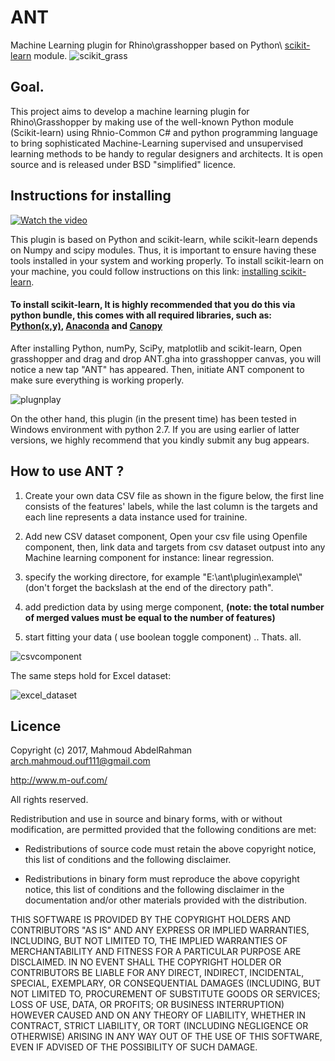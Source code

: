 # ANT
Machine Learning plugin for Rhino\grasshopper based on Python\ [scikit-learn](http://scikit-learn.org/) module.
![scikit_grass](https://cloud.githubusercontent.com/assets/6969514/26666295/73118c52-469f-11e7-9c9b-b2f44c41ab3a.png)

## Goal.
This project aims to develop a machine learning plugin for Rhino\Grasshopper by making use of the well-known Python module (Scikit-learn) using Rhnio-Common C# and python programming language to bring sophisticated Machine-Learning supervised and unsupervised learning methods to be handy to regular designers and architects. It is open source and is released under BSD "simplified" licence.

## Instructions for installing

[![Watch the video](https://user-images.githubusercontent.com/6969514/27505527-0c29c896-58a2-11e7-90b0-ffda2d19b31b.jpg)](https://youtu.be/3rqW-VltR_Q)

This plugin is based on Python and scikit-learn, while scikit-learn depends on Numpy and scipy modules. Thus, it is important to ensure having these tools installed in your system and working properly.
To install scikit-learn on your machine, you could follow instructions on this link: [installing scikit-learn](http://scikit-learn.org/stable/install.html).

#### To install scikit-learn, It is highly recommended that you do this via python bundle, this comes with all required libraries, such as: [Python(x,y)](http://python-xy.github.io/), [Anaconda](https://www.continuum.io/downloads) and [Canopy](https://www.enthought.com/products/canopy/)

After installing Python, numPy, SciPy, matplotlib and scikit-learn, Open grasshopper and drag and drop ANT.gha into grasshopper canvas, you will notice a new tap "ANT" has appeared. Then, initiate ANT component to make sure everything is working properly.

![plugnplay](https://cloud.githubusercontent.com/assets/6969514/26765670/03332d34-4981-11e7-9778-d209cf9b3bcd.jpg)

On the other hand, this plugin (in the present time) has been tested in Windows environment with python 2.7. If you are using earlier of latter versions, we highly recommend that you kindly submit any bug appears. 

## How to use ANT ?

1. Create your own data CSV file as shown in the figure below, the first line consists of the features' labels, while the last column is the targets and each line represents a data instance used for trainine. 

2. Add new CSV dataset component, Open your csv file using Openfile component, then, link data and targets from csv dataset outpust into any Machine learning component for instance: linear regression.

3. specify the working directore, for example "E:\ant\plugin\example\\" (don't forget the backslash at the end of the directory path". 

4. add prediction data by using merge component, **(note: the total number of merged values must be equal to the number of features)**

5. start fitting your data ( use boolean toggle component) .. Thats. all.


![csvcomponent](https://user-images.githubusercontent.com/6969514/27114267-aac9b728-50c2-11e7-9d73-9cc7ca16eb19.jpg)

The same steps hold for Excel dataset:

![excel_dataset](https://user-images.githubusercontent.com/6969514/27114445-080d49b2-50c4-11e7-9c44-145f18129bde.jpg)


## Licence
Copyright (c) 2017, Mahmoud AbdelRahman <arch.mahmoud.ouf111@gmail.com> 

http://www.m-ouf.com/ 

All rights reserved.

Redistribution and use in source and binary forms, with or without
modification, are permitted provided that the following conditions are met:

* Redistributions of source code must retain the above copyright notice, this
  list of conditions and the following disclaimer.

* Redistributions in binary form must reproduce the above copyright notice,
  this list of conditions and the following disclaimer in the documentation
  and/or other materials provided with the distribution.

THIS SOFTWARE IS PROVIDED BY THE COPYRIGHT HOLDERS AND CONTRIBUTORS "AS IS"
AND ANY EXPRESS OR IMPLIED WARRANTIES, INCLUDING, BUT NOT LIMITED TO, THE
IMPLIED WARRANTIES OF MERCHANTABILITY AND FITNESS FOR A PARTICULAR PURPOSE ARE
DISCLAIMED. IN NO EVENT SHALL THE COPYRIGHT HOLDER OR CONTRIBUTORS BE LIABLE
FOR ANY DIRECT, INDIRECT, INCIDENTAL, SPECIAL, EXEMPLARY, OR CONSEQUENTIAL
DAMAGES (INCLUDING, BUT NOT LIMITED TO, PROCUREMENT OF SUBSTITUTE GOODS OR
SERVICES; LOSS OF USE, DATA, OR PROFITS; OR BUSINESS INTERRUPTION) HOWEVER
CAUSED AND ON ANY THEORY OF LIABILITY, WHETHER IN CONTRACT, STRICT LIABILITY,
OR TORT (INCLUDING NEGLIGENCE OR OTHERWISE) ARISING IN ANY WAY OUT OF THE USE
OF THIS SOFTWARE, EVEN IF ADVISED OF THE POSSIBILITY OF SUCH DAMAGE.

